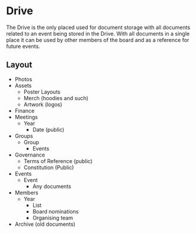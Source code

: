 # Drive
The Drive is the only placed used for document storage with all documents related to an event being stored in the Drive. With all documents in a single place it can be used by other members of the board and as a reference for future events.

## Layout
- Photos
- Assets
  - Poster Layouts
  - Merch (hoodies and such)
  - Artwork (logos)
- Finance
- Meetings
  - Year
    - Date (public)
- Groups
  - Group   
    - Events
- Governance
  - Terms of Reference (public)
  - Constitution (Public)
- Events
  - Event
    - Any documents
- Members
  - Year
    - List
    - Board nominations
    - Organising team
- Archive (old documents)

